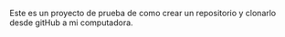 Este es un proyecto de prueba de como crear un repositorio y clonarlo desde gitHub a mi computadora.
